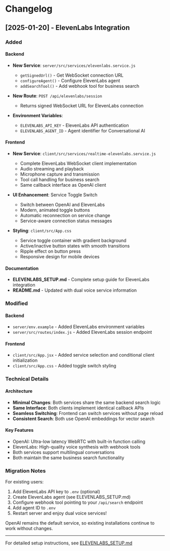 # Changelog

## [2025-01-20] - ElevenLabs Integration

### Added

#### Backend

- **New Service**: `server/src/services/elevenlabs.service.js`

  - `getSignedUrl()` - Get WebSocket connection URL
  - `configureAgent()` - Configure ElevenLabs agent
  - `addSearchTool()` - Add webhook tool for business search

- **New Route**: `POST /api/elevenlabs/session`

  - Returns signed WebSocket URL for ElevenLabs connection

- **Environment Variables**:
  - `ELEVENLABS_API_KEY` - ElevenLabs API authentication
  - `ELEVENLABS_AGENT_ID` - Agent identifier for Conversational AI

#### Frontend

- **New Service**: `client/src/services/realtime-elevenlabs.service.js`

  - Complete ElevenLabs WebSocket client implementation
  - Audio streaming and playback
  - Microphone capture and transmission
  - Tool call handling for business search
  - Same callback interface as OpenAI client

- **UI Enhancement**: Service Toggle Switch

  - Switch between OpenAI and ElevenLabs
  - Modern, animated toggle buttons
  - Automatic reconnection on service change
  - Service-aware connection status messages

- **Styling**: `client/src/App.css`
  - Service toggle container with gradient background
  - Active/inactive button states with smooth transitions
  - Ripple effect on button press
  - Responsive design for mobile devices

#### Documentation

- **ELEVENLABS_SETUP.md** - Complete setup guide for ElevenLabs integration
- **README.md** - Updated with dual voice service information

### Modified

#### Backend

- `server/env.example` - Added ElevenLabs environment variables
- `server/src/routes/index.js` - Added ElevenLabs session endpoint

#### Frontend

- `client/src/App.jsx` - Added service selection and conditional client initialization
- `client/src/App.css` - Added toggle switch styling

### Technical Details

#### Architecture

- **Minimal Changes**: Both services share the same backend search logic
- **Same Interface**: Both clients implement identical callback APIs
- **Seamless Switching**: Frontend can switch services without page reload
- **Consistent Search**: Both use OpenAI embeddings for vector search

#### Key Features

- OpenAI: Ultra-low latency WebRTC with built-in function calling
- ElevenLabs: High-quality voice synthesis with webhook tools
- Both services support multilingual conversations
- Both maintain the same business search functionality

### Migration Notes

For existing users:

1. Add ElevenLabs API key to `.env` (optional)
2. Create ElevenLabs agent (see ELEVENLABS_SETUP.md)
3. Configure webhook tool pointing to your `/api/search` endpoint
4. Add agent ID to `.env`
5. Restart server and enjoy dual voice services!

OpenAI remains the default service, so existing installations continue to work without changes.

---

For detailed setup instructions, see [ELEVENLABS_SETUP.md](./ELEVENLABS_SETUP.md)
